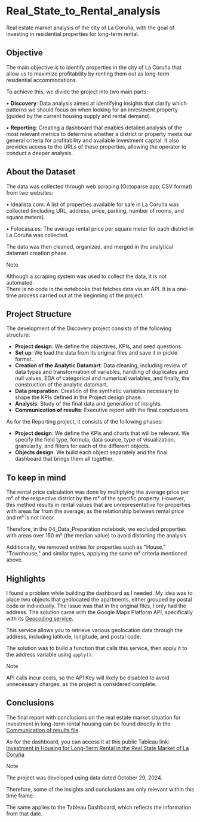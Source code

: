 # Real_State_to_Rental_analysis
Real estate market analysis of the city of La Coruña, with the goal of investing in residential properties for long-term rental.

## Objective

The main objective is to identify properties in the city of La Coruña that allow us to maximize profitability by renting them out as long-term residential accommodations.

To achieve this, we divide the project into two main parts:

•	**Discovery**: Data analysis aimed at identifying insights that clarify which patterns we should focus on when looking for an investment property (guided by the current housing supply and rental demand).

•	**Reporting**: Creating a dashboard that enables detailed analysis of the most relevant metrics to determine whether a district or property meets our general criteria for profitability and available investment capital. It also provides access to the URLs of these 
properties, allowing the operator to conduct a deeper analysis.


## About the Dataset

The data was collected through web scraping (Octoparse app, CSV format) from two websites:

•	Idealista.com: A list of properties available for sale in La Coruña was collected (including URL, address, price, parking, number of rooms, and square meters).

•	Fotocasa.es: The average rental price per square meter for each district in La Coruña was collected.

The data was then cleaned, organized, and merged in the analytical datamart creation phase.

> [!NOTE]  
> Although a scraping system was used to collect the data, it is not automated.  
> There is no code in the notebooks that fetches data via an API. It is a one-time process carried out at the beginning of the project.


## Project Structure

The development of the Discovery project consists of the following structure:

- **Project design**: We define the objectives, KPIs, and seed questions.
- **Set up**: We load the data from its original files and save it in pickle format.
- **Creation of the Analytic Datamart**: Data cleaning, including review of data types and transformation of variables, handling of duplicates and null values, EDA of categorical and numerical variables, and finally, the construction of the analytic datamart.
- **Data preparation**: Creation of the synthetic variables necessary to shape the KPIs defined in the Project design phase.
- **Analysis**: Study of the final data and generation of insights.
- **Communication of results**: Executive report with the final conclusions.

As for the Reporting project, it consists of the following phases:

- **Project design**: We define the KPIs and charts that will be relevant. We specify the field type, formula, data source, type of visualization, granularity, and filters for each of the different objects.
- **Objects design**: We build each object separately and the final dashboard that brings them all together.

## To keep in mind

The rental price calculation was done by multiplying the average price per m² of the respective district by the m² of the specific property. However, this method results in rental values that are unrepresentative for properties with areas far from the average, as the relationship between rental price and m² is not linear.

Therefore, in the 04_Data_Preparation notebook, we excluded properties with areas over 150 m² (the median value) to avoid distorting the analysis.

Additionally, we removed entries for properties such as "House," "Townhouse," and similar types, applying the same m² criteria mentioned above.


## Highlights

I found a problem while building the dashboard as I needed. My idea was to place two objects that geolocated the apartments, either grouped by postal code or individually. The issue was that in the original files, I only had the address. The solution came with the Google Maps Platform API, specifically with its [Geocoding service](https://github.com/googlemaps/google-maps-services-python).

This service allows you to retrieve various geolocation data through the address, including latitude, longitude, and postal code.

The solution was to build a function that calls this service, then apply it to the address variable using `apply()`.

> [!NOTE]  
> API calls incur costs, so the API Key will likely be disabled to avoid unnecessary charges, as the project is considered complete.

## Conclusions

The final report with conclusions on the real estate market situation for investment in long-term rental housing can be found directly in the [Communication of results file](https://github.com/TonyGonzalezData/Real_State_for_rental_Analysis/blob/main/03_Notebooks/01_Development/06_Communication%20of%20Results.pdf).

As for the dashboard, you can access it at this public Tableau link: [Investment in Housing for Long-Term Rental in the Real State Market of La Coruña](https://public.tableau.com/app/profile/antonio.gonz.lez.pazos/viz/DashboardInvestmentinHousingforLong-TermRentalintheRealStateMarketofLaCorua/Dashboard)

> [!NOTE]  
> The project was developed using data dated October 29, 2024.
> 
> Therefore, some of the insights and conclusions are only relevant within this time frame.
> 
> The same applies to the Tableau Dashboard, which reflects the information from that date.



